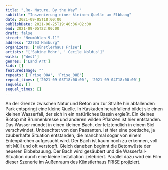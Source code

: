 ```yaml
---
title: "„Re- Nature, By the Way“ "
subtitle: "Inszenierung einer kleinen Quelle am Elbhang"
date: 2021-09-05T18:00:00
publishDate: 2021-06-25T19:40:36+02:00
end: 2021-09-05T22:00:00
draft: false
street: "Neumühlen 9-11"
address: "22763 Hamburg"
organizers: ["Künstlerhaus Frise"]
artists: "['Sabine Mohr', ' Cecile Noldus']"
walks: ['West']
genres: ['Land Art']
kids: []
featuredImage: ""
repeats: ['Frise_08A', 'Frise_08B']
repeat_times: ['2021-09-03T18:00:00', '2021-09-04T18:00:00']
sequels: []
sequel_times: []
---
```


 An der Grenze zwischen Natur und Beton am zur Straße hin abfallenden Park entspringt eine kleine Quelle. In Kaskaden herabfallend bildet sie einen kleinen Wasserfall, der sich in ein natürliches Bassin ergießt. Ein kleines Biotop mit Brunnenkresse und anderen wilden Pflanzen ist hier entstanden. Das Wasser mündet in einen kleinen Bach, der letztendlich in einem Siel verschwindet. Unbeachtet von den Passanten. Ist hier eine poetische, ja zauberhafte Situation entstanden, die manchmal sogar von einem Entenpärchen aufgesucht wird. Der Bach ist kaum noch zu erkennen, voll mit Müll und oft verstopft. Gleich daneben beginnt die Betonwüste der neueren Elbbebauung. Der Bach wird gesäubert und die Wasserfall-Situation durch eine kleine Installation zelebriert. Parallel dazu wird ein Film dieser Szenerie im Außenraum des Künstlerhaus FRISE projiziert.